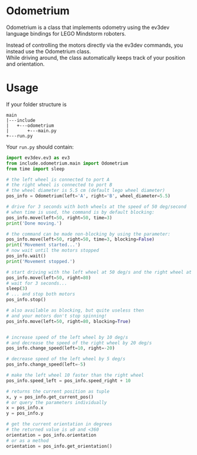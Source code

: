 # Odometrium
Odometrium is a class that implements odometry using the ev3dev language bindings for LEGO Mindstorm roboters.

Instead of controlling the motors directly via the ev3dev commands, you instead use the Odometrium class.  
While driving around, the class automatically keeps track of your position and orientation.

# Usage

If your folder structure is
```
main
|---include
|   +---odometrium
|       +---main.py
+---run.py
```

Your `run.py` should contain:
```python
import ev3dev.ev3 as ev3
from include.odometrium.main import Odometrium
from time import sleep

# the left wheel is connected to port A
# the right wheel is connected to port B
# the wheel diameter is 5.5 cm (default lego wheel diameter)
pos_info = Odometrium(left='A', right='B', wheel_diameter=5.5)

# drive for 3 seconds with both wheels at the speed of 50 deg/second
# when time is used, the command is by default blocking:
pos_info.move(left=50, right=50, time=3)
print('Done moving.')

# the command can be made non-blocking by using the parameter:
pos_info.move(left=50, right=50, time=3, blocking=False)
print('Movement started...')
# now wait until the motors stopped
pos_info.wait()
print('Movement stopped.')

# start driving with the left wheel at 50 deg/s and the right wheel at 80 deg/s
pos_info.move(left=50, right=80)
# wait for 3 seconds...
sleep(3)
# ... and stop both motors
pos_info.stop()

# also available as blocking, but quite useless then
# and your motors don't stop spinning!
pos_info.move(left=50, right=80, blocking=True)


# increase speed of the left wheel by 10 deg/s
# and decrease the speed of the right wheel by 20 deg/s
pos_info.change_speed(left=10, right=-20)

# decrease speed of the left wheel by 5 deg/s
pos_info.change_speed(left=-5)

# make the left wheel 10 faster than the right wheel
pos_info.speed_left = pos_info.speed_right + 10

# returns the current position as tuple
x, y = pos_info.get_current_pos()
# or query the parameters individually
x = pos_info.x
y = pos_info.y

# get the current orientation in degrees
# the returned value is ≥0 and <360
orientation = pos_info.orientation
# or as a method
orientation = pos_info.get_orientation()
```
